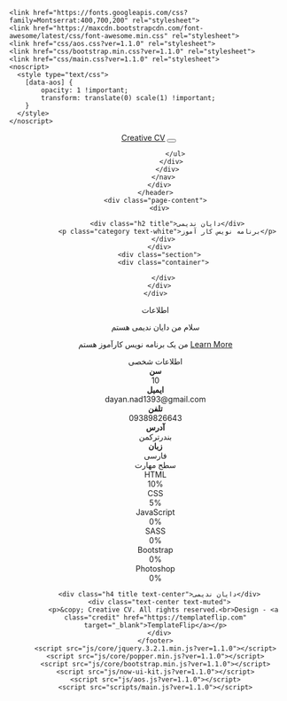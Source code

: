 <!DOCTYPE html>
<html lang="en-US">
  <head>
    <meta charset="UTF-8">
    <meta http-equiv="X-UA-Compatible" content="IE=edge">
    <meta name="viewport" content="width=device-width, initial-scale=1">
    
    <link href="https://fonts.googleapis.com/css?family=Montserrat:400,700,200" rel="stylesheet">
    <link href="https://maxcdn.bootstrapcdn.com/font-awesome/latest/css/font-awesome.min.css" rel="stylesheet">
    <link href="css/aos.css?ver=1.1.0" rel="stylesheet">
    <link href="css/bootstrap.min.css?ver=1.1.0" rel="stylesheet">
    <link href="css/main.css?ver=1.1.0" rel="stylesheet">
    <noscript>
      <style type="text/css">
        [data-aos] {
            opacity: 1 !important;
            transform: translate(0) scale(1) !important;
        }
      </style>
    </noscript>
  </head>
  <body id="top">
    <header>
      <div class="profile-page sidebar-collapse">
        <nav class="navbar navbar-expand-lg fixed-top navbar-transparent bg-primary" color-on-scroll="400">
          <div class="container">
            <div class="navbar-translate"><a class="navbar-brand" href="#" rel="tooltip">Creative CV</a>
              <button class="navbar-toggler navbar-toggler" type="button" data-toggle="collapse" data-target="#navigation" aria-controls="navigation" aria-expanded="false" aria-label="Toggle navigation"><span class="navbar-toggler-bar bar1"></span><span class="navbar-toggler-bar bar2"></span><span class="navbar-toggler-bar bar3"></span></button>
            </div>
            <div class="collapse navbar-collapse justify-content-end" id="navigation">
              <ul class="navbar-nav">
                
                
                
                
              
              </ul>
            </div>
          </div>
        </nav>
      </div>
    </header>
    <div class="page-content">
      <div>
<div class="profile-page">
  <div class="wrapper">
    <div class="page-header page-header-small" filter-color="green">
      <div class="page-header-image" data-parallax="true" style="background-image: url('images/cc-bg-1.jpg')"></div>
      <div class="container">
        <div class="content-center">
          
          <div class="h2 title">دایان ندیمی</div>
          <p class="category text-white">برنامه نویس کار آموز</p>
        </div>
      </div>
      <div class="section">
        <div class="container">
        
        </div>
      </div>
    </div>
  </div>
</div>
<div class="section" id="اطلاعات">
  <div class="container">
    <div class="card" data-aos="fade-up" data-aos-offset="10">
      <div class="row">
        <div class="col-lg-6 col-md-12">
          <div class="card-body">
            <div class="h4 mt-0 title">اطلاعات</div>
            <p>سلام من دایان ندیمی هستم</p>
            <p>من یک برنامه نویس کارآموز هستم  <a href="https://templateflip.com/templates/creative-cv/" target="_blank">Learn More</a></p>
          </div>
        </div>
        <div class="col-lg-6 col-md-12">
          <div class="card-body">
            <div class="h4 mt-0 title">اطلاعات شخصی</div>
            <div class="row">
              <div class="col-sm-4"><strong class="text-uppercase">سن</strong></div>
              <div class="col-sm-8">10</div>
            </div>
            <div class="row mt-3">
              <div class="col-sm-4"><strong class="text-uppercase">ایمیل</strong></div>
              <div class="col-sm-8">dayan.nad1393@gmail.com</div>
            </div>
            <div class="row mt-3">
              <div class="col-sm-4"><strong class="text-uppercase">تلفن</strong></div>
              <div class="col-sm-8">09389826643</div>
            </div>
            <div class="row mt-3">
              <div class="col-sm-4"><strong class="text-uppercase">آدرس</strong></div>
              <div class="col-sm-8">بندرترکمن</div>
            </div>
            <div class="row mt-3">
              <div class="col-sm-4"><strong class="text-uppercase">زبان</strong></div>
              <div class="col-sm-8">فارسی</div>
            </div>
          </div>
        </div>
      </div>
    </div>
  </div>
</div>
<div class="section" id="skill">
  <div class="container">
    <div class="h4 text-center mb-4 title">سطح مهارت</div>
    <div class="card" data-aos="fade-up" data-aos-anchor-placement="top-bottom">
      <div class="card-body">
        <div class="row">
          <div class="col-md-6">
            <div class="progress-container progress-primary"><span class="progress-badge">HTML</span>
              <div class="progress">
                <div class="progress-bar progress-bar-primary" data-aos="progress-full" data-aos-offset="10" data-aos-duration="2000" role="progressbar" aria-valuenow="60" aria-valuemin="0" aria-valuemax="100" style="width: 10%;"></div><span class="progress-value">10%</span>
              </div>
            </div>
          </div>
          <div class="col-md-6">
            <div class="progress-container progress-primary"><span class="progress-badge">CSS</span>
              <div class="progress">
                <div class="progress-bar progress-bar-primary" data-aos="progress-full" data-aos-offset="10" data-aos-duration="2000" role="progressbar" aria-valuenow="60" aria-valuemin="0" aria-valuemax="100" style="width: 5%;"></div><span class="progress-value">5%</span>
              </div>
            </div>
          </div>
        </div>
        <div class="row">
          <div class="col-md-6">
            <div class="progress-container progress-primary"><span class="progress-badge">JavaScript</span>
              <div class="progress">
                <div class="progress-bar progress-bar-primary" data-aos="progress-full" data-aos-offset="10" data-aos-duration="2000" role="progressbar" aria-valuenow="60" aria-valuemin="0" aria-valuemax="100" style="width: 0%;"></div><span class="progress-value">0%</span>
              </div>
            </div>
          </div>
          <div class="col-md-6">
            <div class="progress-container progress-primary"><span class="progress-badge">SASS</span>
              <div class="progress">
                <div class="progress-bar progress-bar-primary" data-aos="progress-full" data-aos-offset="10" data-aos-duration="2000" role="progressbar" aria-valuenow="60" aria-valuemin="0" aria-valuemax="100" style="width: 0%;"></div><span class="progress-value">0%</span>
              </div>
            </div>
          </div>
        </div>
        <div class="row">
          <div class="col-md-6">
            <div class="progress-container progress-primary"><span class="progress-badge">Bootstrap</span>
              <div class="progress">
                <div class="progress-bar progress-bar-primary" data-aos="progress-full" data-aos-offset="10" data-aos-duration="2000" role="progressbar" aria-valuenow="60" aria-valuemin="0" aria-valuemax="100" style="width: 0%;"></div><span class="progress-value">0%</span>
              </div>
            </div>
          </div>
          <div class="col-md-6">
            <div class="progress-container progress-primary"><span class="progress-badge">Photoshop</span>
              <div class="progress">
                <div class="progress-bar progress-bar-primary" data-aos="progress-full" data-aos-offset="10" data-aos-duration="2000" role="progressbar" aria-valuenow="60" aria-valuemin="0" aria-valuemax="100" style="width: 0%;"></div><span class="progress-value">0%</span>
              </div>
            </div>
          </div>
        </div>
      </div>
    </div>
  </div>
</div>


      <div class="h4 title text-center">دایان ندیمی</div>
      <div class="text-center text-muted">
        <p>&copy; Creative CV. All rights reserved.<br>Design - <a class="credit" href="https://templateflip.com" target="_blank">TemplateFlip</a></p>
      </div>
    </footer>
    <script src="js/core/jquery.3.2.1.min.js?ver=1.1.0"></script>
    <script src="js/core/popper.min.js?ver=1.1.0"></script>
    <script src="js/core/bootstrap.min.js?ver=1.1.0"></script>
    <script src="js/now-ui-kit.js?ver=1.1.0"></script>
    <script src="js/aos.js?ver=1.1.0"></script>
    <script src="scripts/main.js?ver=1.1.0"></script>
  </body>
  <body>

  </body>
</html>

